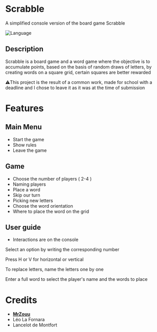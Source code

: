 # Scrabble
A simplified console version of the board game Scrabble

![Language](https://img.shields.io/badge/Language-C-b0b0b0)

##  Description
Scrabble is a board game and a word game where the objective is to accumulate points, based on the basis of random draws of letters, by creating words on a square grid, certain squares are better rewarded

⚠️This project is the result of a common work, made for school with a deadline and I chose to leave it as it was at the time of submission

# Features

## Main Menu
* Start the game
* Show rules
* Leave the game

## Game
* Choose the number of players ( 2-4 )
* Naming players
* Place a word
* Skip our turn
* Picking new letters
* Choose the word orientation
* Where to place the word on the grid

##  User guide
* Interactions are on the console
  
Select an option by writing the corresponding number

Press H or V for horizontal or vertical

To replace letters, name the letters one by one

Enter a full word to select the player's name and the words to place

#  Credits
* [**MrZouu**](https://github.com/MrZouu)
* Léo La Fornara
* Lancelot de Montfort
